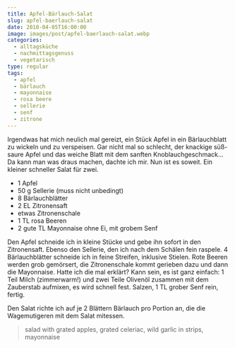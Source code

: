 ```yaml
---
title: Apfel-Bärlauch-Salat
slug: apfel-baerlauch-salat
date: 2010-04-05T16:00:00
image: images/post/apfel-baerlauch-salat.webp
categories: 
  - alltagsküche
  - nachmittagsgenuss
  - vegetarisch
type: regular
tags: 
  - apfel
  - bärlauch
  - mayonnaise
  - rosa beere
  - sellerie
  - senf
  - zitrone
---
```


Irgendwas hat mich neulich mal gereizt, ein Stück Apfel in ein Bärlauchblatt zu wickeln und zu verspeisen. Gar nicht mal so schlecht, der knackige süß-saure Apfel und das weiche Blatt mit dem sanften Knoblauchgeschmack... Da kann man was draus machen, dachte ich mir. Nun ist es soweit. Ein kleiner schneller Salat für zwei.

* 1 Apfel 
* 50 g Sellerie (muss nicht unbedingt) 
* 8 Bärlauchblätter 
* 2 EL Zitronensaft 
* etwas Zitronenschale 
* 1 TL rosa Beeren 
* 2 gute TL Mayonnaise ohne Ei, mit grobem Senf

Den Apfel schneide ich in kleine Stücke und gebe ihn sofort in den Zitronensaft. Ebenso den Sellerie, den ich nach dem Schälen fein raspele. 4 Bärlauchblätter schneide ich in feine Streifen, inklusive Stielen. Rote Beeren werden grob gemörsert, die Zitronenschale kommt gerieben dazu und dann die Mayonnaise. Hatte ich die mal erklärt? Kann sein, es ist ganz einfach: 1 Teil Milch (zimmerwarm!) und zwei Teile Olivenöl zusammen mit dem Zauberstab aufmixen, es wird schnell fest. Salzen, 1 TL grober Senf rein, fertig.

Den Salat richte ich auf je 2 Blättern Bärlauch pro Portion an, die die Wagemutigeren mit dem Salat mitessen.

> salad with grated apples, grated celeriac, wild garlic in strips, mayonnaise

